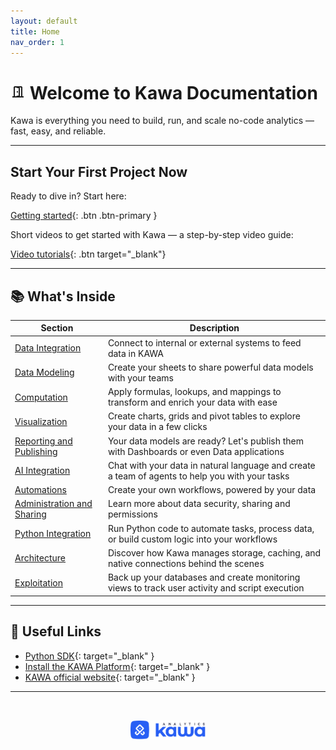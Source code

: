 ```yaml
---
layout: default
title: Home
nav_order: 1
---
```


<h1>
  <img src="/assets/icons/door_open.png" alt="Welcome" width="24" />
  Welcome to Kawa Documentation
</h1> 

Kawa is everything you need to build, run, and scale no-code analytics — fast, easy, and reliable.

---

## Start Your First Project Now

Ready to dive in? Start here:

[Getting started](./00__getting_started.html){: .btn .btn-primary }

Short videos to get started with Kawa — a step-by-step video guide:

[Video tutorials](https://docs.kawa.ai/video-tutorials/english-tutorials){: .btn target="_blank"}

---

## 📚 What's Inside

| Section         | Description                                                                                       |
|----------------|---------------------------------------------------------------------------------------------------|
| [Data Integration](./01_00_data_integration.html) | Connect to internal or external systems to feed data in KAWA                                      |
| [Data Modeling](./02_00_modeling.html) | Create your sheets to share powerful data models with your teams                                  |
| [Computation](03_00_computations.md) | Apply formulas, lookups, and mappings to transform and enrich your data with ease                 |
| [Visualization](./04_00_visualization.html) | Create charts, grids and pivot tables to explore your data in a few clicks                        |
| [Reporting and Publishing](./05_00_publishing.html) | Your data models are ready? Let's publish them with Dashboards or even Data applications          |
| [AI Integration](./06_00_ai_integration.html) | Chat with your data in natural language and create a team of agents to help you with your tasks   |
| [Automations](./07_00_automations.html) | Create your own workflows, powered by your data                                                   |
| [Administration and Sharing](./08_00_administration.html) | Learn more about data security, sharing and permissions                                           |
| [Python Integration](09_00_python_integration.md) | Run Python code to automate tasks, process data, or build custom logic into your workflows        |
| [Architecture](10_00_architecture.md) | Discover how Kawa manages storage, caching, and native connections behind the scenes              |
| [Exploitation](11_00_exploitation.md) | Back up your databases and create monitoring views to track user activity and script execution    |

---

## 🔗 Useful Links

- [Python SDK](https://github.com/kawa-analytics/kywy-documentation){: target="_blank" }
- [Install the KAWA Platform](https://github.com/kawa-analytics/kawa-docker-install){: target="_blank" }
- [KAWA official website](https://www.kawa.ai){: target="_blank" }

---

<p align="center">
  <img src="./logo.png" alt="Kawa Logo" width="120" style="margin-top: 2rem;" />
</p>